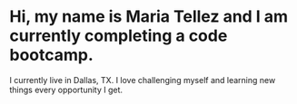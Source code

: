 # Hi, my name is Maria Tellez and I am currently completing a code bootcamp. 
I currently live in Dallas, TX. 
I love challenging myself and learning new things every opportunity I get. 

